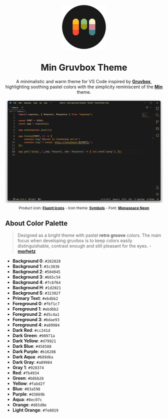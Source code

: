<div align="center">

<img src="min-gruvbox-theme-logo.png" width="140">

# Min Gruvbox Theme

A minimalistic and warm theme for VS Code inspired by **[Gruvbox](https://github.com/morhetz/gruvbox)**, highlighting soothing pastel colors with the simplicity reminiscent of the **[Min](https://github.com/miguelsolorio/min-theme)** theme.

![preview-theme](./screenshot-theme.png)
<sub>Product icon: **[Fluent Icons](https://github.com/miguelsolorio/vscode-fluent-icons)** - Icon theme: **[Symbols](https://github.com/miguelsolorio/vscode-symbols)** - Font: **[Monaspace Neon](https://github.com/githubnext/monaspace)**</sub>

</div>

## About Color Palette
> Designed as a bright theme with pastel **retro groove** colors. The main focus when developing gruvbox is to keep colors easily distinguishable, contrast enough and still pleasant for the eyes. - **[morhetz](https://github.com/morhetz/gruvbox)**

- **Background 0**: `#282828`
- **Background 1**: `#3c3836`
- **Background 2**: `#504945`
- **Background 3**: `#665c54`
- **Background 4**: `#7c6f64`
- **Background H**: `#1d2021`
- **Background S**: `#32302f`
- **Primary Text**: `#ebdbb2`
- **Foreground 0**: `#fbf1c7`
- **Foreground 1**: `#ebdbb2`
- **Foreground 2**: `#d5c4a1`
- **Foreground 3**: `#bdae93`
- **Foreground 4**: `#a89984`
- **Dark Red**: `#cc241d`
- **Dark Green**: `#98971a`
- **Dark Yellow**: `#d79921`
- **Dark Blue**: `#458588`
- **Dark Purple**: `#b16286`
- **Dark Aqua**: `#689d6a`
- **Dark Gray**: `#a89984`
- **Gray 1**: `#928374`
- **Red**: `#fb4934`
- **Green**: `#b8bb26`
- **Yellow**: `#fabd2f`
- **Blue**: `#83a598`
- **Purple**: `#d3869b`
- **Aqua**: `#8ec07c`
- **Orange**: `#d65d0e`
- **Light Orange**: `#fe8019`

